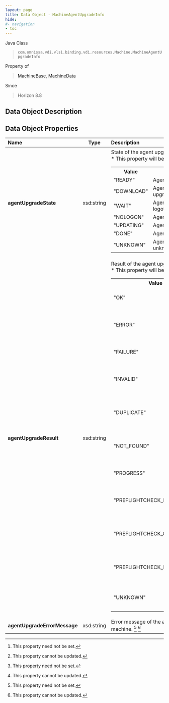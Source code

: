 ```yaml
---
layout: page
title: Data Object - MachineAgentUpgradeInfo
hide:
#- navigation
- toc
---
```






Java Class
> `com.omnissa.vdi.vlsi.binding.vdi.resources.Machine.MachineAgentUpgradeInfo`

Property of
> [MachineBase](vdi.resources.Machine.MachineBase.md#field_detail), [MachineData](vdi.resources.Machine.MachineData.md#field_detail)

Since
> Horizon 8.8


## Data Object Description

## Data Object Properties

 Name | Type | Description
:---|:---:|:---
**agentUpgradeState**|  xsd:string|  State of the agent upgrade on the machine. [^1] [^2] <br>* This property will be one of:<br><table><tr><th>Value</th><th>Description</th></tr><tr><td>"READY"</td><td>Agent is ready to be upgraded.</td></tr><tr><td>"DOWNLOAD"</td><td>Agent is downloading the upgrade binary.</td></tr><tr><td>"WAIT"</td><td>Agent is waiting for user to logoff or for reboot to complete.</td></tr><tr><td>"NOLOGON"</td><td>Agent has no logged in user.</td></tr><tr><td>"UPDATING"</td><td>Agent is upgrading.</td></tr><tr><td>"DONE"</td><td>Agent upgrade task has ended.</td></tr><tr><td>"UNKNOWN"</td><td>Agent upgrade state is unknown.</td></tr></table>
**agentUpgradeResult**|  xsd:string|  Result of the agent upgrade on the machine. [^1] [^2] <br>* This property will be one of:<br><table><tr><th>Value</th><th>Description</th></tr><tr><td>"OK"</td><td>Agent upgrade is OK.</td></tr><tr><td>"ERROR"</td><td>Agent upgrade has unknown error.</td></tr><tr><td>"FAILURE"</td><td>Agent upgrade has failed.</td></tr><tr><td>"INVALID"</td><td>Agent received invalid values for upgrade.</td></tr><tr><td>"DUPLICATE"</td><td>Agent received duplicate upgrade request.</td></tr><tr><td>"NOT_FOUND"</td><td>Agent could not find upgrade request.</td></tr><tr><td>"PROGRESS"</td><td>Agent upgrade is in progress.</td></tr><tr><td>"PREFLIGHTCHECK_INPROGRESS"</td><td>Preflight check is in progress for agent upgrade.</td></tr><tr><td>"PREFLIGHTCHECK_OK"</td><td>Preflight check succeeded for agent upgrade.</td></tr><tr><td>"PREFLIGHTCHECK_FAILURE"</td><td>Preflight check failed for agent upgrade.</td></tr><tr><td>"UNKNOWN"</td><td>Agent upgrade result is unknown.</td></tr></table>
**agentUpgradeErrorMessage**|  xsd:string|  Error message of the agent upgrade failure on the machine. [^1] [^2]
 


 


[^1]: This property need not be set.
[^2]: This property cannot be updated.